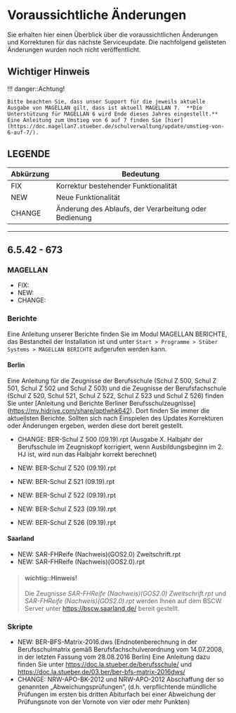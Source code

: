 # Voraussichtliche Änderungen

Sie erhalten hier einen Überblick über die voraussichtlichen Änderungen und Korrekturen für das nächste Serviceupdate. Die nachfolgend gelisteten Änderungen wurden noch nicht veröffentlicht.

## Wichtiger Hinweis

!!! danger::Achtung!

    Bitte beachten Sie, dass unser Support für die jeweils aktuelle Ausgabe von MAGELLAN gilt, dass ist aktuell MAGELLAN 7.  **Die Unterstützung für MAGELLAN 6 wird Ende dieses Jahres eingestellt.** Eine Anleitung zum Umstieg von 6 auf 7 finden Sie [hier](https://doc.magellan7.stueber.de/schulverwaltung/update/umstieg-von-6-auf-7/).

## LEGENDE

| Abkürzung | Bedeutung |
| --- | --- |
| FIX | Korrektur bestehender Funktionalität |
| NEW | Neue Funktionalität |
| CHANGE | Änderung des Ablaufs, der Verarbeitung oder Bedienung |

---

## 6.5.42 - 673

### MAGELLAN

* FIX:
* NEW:
* CHANGE:

### Berichte

Eine Anleitung unserer Berichte finden Sie im Modul MAGELLAN BERICHTE, das Bestandteil der Installation ist und unter `Start > Programme > Stüber Systems > MAGELLAN BERICHTE` aufgerufen werden kann.

#### Berlin

Eine Anleitung für die Zeugnisse der Berufsschule (Schul Z 500, Schul Z 501, Schul Z 502 und Schul Z 503) und die Zeugnisse der Berufsfachschule (Schul Z 520, Schul 521, Schul Z 522, Schul Z 523 und Schul Z 526) finden Sie unter [Anleitung und Berichte Berliner Berufsschulzeugnisse] (https://my.hidrive.com/share/qptlwhk642). Dort finden Sie immer die aktuellsten Berichte. Sollten sich nach Einspielen des Updates Korrekturen oder Änderungen ergeben, werden diese dort bereit gestellt.

* CHANGE: BER-Schul Z 500 (09.19).rpt (Ausgabe X. Halbjahr der Berufsschule im Zeugniskopf korrigiert, wenn Ausbildungsbeginn im 2. HJ ist, wird nun das Halbjahr korrekt berechnet)

* NEW: BER-Schul Z 520 (09.19).rpt
* NEW: BER-Schul Z 521 (09.19).rpt
* NEW: BER-Schul Z 522 (09.19).rpt
* NEW: BER-Schul Z 523 (09.19).rpt
* NEW: BER-Schul Z 526 (09.19).rpt

#### Saarland

* NEW: SAR-FHReife (Nachweis)(GOS2.0) Zweitschrift.rpt
* NEW: SAR-FHReife (Nachweis)(GOS2.0).rpt

> #### wichtig::Hinweis!
>
> Die Zeugnisse *SAR-FHReife (Nachweis)(GOS2.0) Zweitschrift.rpt* und *SAR-FHReife (Nachweis)(GOS2.0).rpt* werden Ihnen auf dem BSCW Server unter https://bscw.saarland.de/ bereit gestellt.

### Skripte

* NEW: BER-BFS-Matrix-2016.dws (Endnotenberechnung in der Berufsschulmatrix gemäß Berufsfachschulverordnung vom 14.07.2008, in der letzten Fassung vom 28.08.2016 Berlin) Eine Anleitung dazu finden Sie unter https://doc.la.stueber.de/berufsschule/ und https://doc.la.stueber.de/03.ber/ber-bfs-matrix-2016dws/
* CHANGE: NRW-APO-BK-2012 und NRW-APO-2012 Abschaffung der so genannten „Abweichungsprüfungen“, (d.h. verpflichtende mündliche Prüfungen im ersten bis dritten Abiturfach bei einer Abweichung der Prüfungsnote von der Vornote von vier oder mehr Punkten)